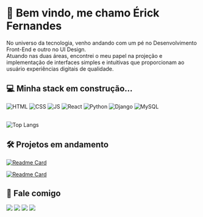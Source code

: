 # 🎈 Bem vindo, me chamo Érick Fernandes

No universo da tecnologia, venho andando com um pé no Desenvolvimento Front-End e outro no UI Design.
<br>
Atuando nas duas áreas, encontrei o meu papel na projeção e implementação de interfaces simples e intuitivas que proporcionam ao usuário experiências digitais de qualidade.

## 💻 Minha stack em construção...

<div>
	<img alt="HTML" src="https://img.shields.io/badge/HTML5-E34F26?style=for-the-badge&logo=html5&logoColor=white">
	<img alt="CSS" src="https://img.shields.io/badge/CSS3-1572B6?style=for-the-badge&logo=css3&logoColor=white">
	<img alt="JS" src="https://img.shields.io/badge/JavaScript-F7DF1E?style=for-the-badge&logo=javascript&logoColor=black">
	<img alt="React" src="https://img.shields.io/badge/React-20232A?style=for-the-badge&logo=react&logoColor=61DAFB">
	<img alt="Python" src="https://img.shields.io/badge/Python-14354C?style=for-the-badge&logo=python&logoColor=white">
	<img alt="Django" src="https://img.shields.io/badge/Django-092E20?style=for-the-badge&logo=django&logoColor=white">
	<img alt="MySQL" src="https://img.shields.io/badge/MySQL-005C84?style=for-the-badge&logo=mysql&logoColor=white">	
</div>

<br>

![Top Langs](https://github-readme-stats.vercel.app/api/top-langs/?username=eu-erickfernandes&layout=compact&theme=dracula&locale=pt-br&title_color=fff)

## 🛠 Projetos em andamento
	
[![Readme Card](https://github-readme-stats.vercel.app/api/pin/?username=eu-erickfernandes&repo=encurta-django&theme=dracula)](https://github.com/eu-erickfernandes/encurta-django)

[![Readme Card](https://github-readme-stats.vercel.app/api/pin/?username=eu-erickfernandes&repo=meus-links&theme=dracula)](https://github.com/eu-erickfernandes/meus-links)

## 📲 Fale comigo

<div>
	<a href="https://instagram.com/eu-erickfernandes" target="_blank"><img src="https://img.shields.io/badge/-Instagram-%23E4405F?style=for-the-badge&logo=instagram&logoColor=white" target="_blank"></a>
	<a href="https://www.linkedin.com/in/fernandes-erick/" target="_blank"><img src="https://img.shields.io/badge/-LinkedIn-%230077B5?style=for-the-badge&logo=linkedin&logoColor=white" target="_blank"></a>
	<a href="https://www.behance.net/erickfernandes5" target="_blank"><img src="https://img.shields.io/badge/-Behance-blue?style=for-the-badge&logo=behance&logoColor=white" target="_blank"></a>
	<a href = "mailto:erickfernandess2@gmail.com"><img src="https://img.shields.io/badge/-Gmail-%23333?style=for-the-badge&logo=gmail&logoColor=white" target="_blank"></a>
	
</div>
